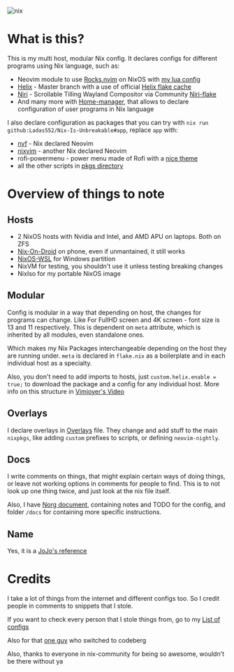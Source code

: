 ![nix](https://socialify.git.ci/Ladas552/Nix-Is-Unbreakable/image?font=Rokkitt&logo=https%3A%2F%2Fraw.githubusercontent.com%2FNixOS%2Fnixos-artwork%2Frefs%2Fheads%2Fmaster%2Flogo%2Fnix-snowflake-rainbow.svg&name=1&owner=1&pattern=Transparent&stargazers=1&theme=Dark)

# What is this?
This is my multi host, modular Nix config. It declares configs for different programs using Nix language, such as:
- Neovim module to use [Rocks.nvim](https://github.com/nvim-neorocks/rocks.nvim) on NixOS with [my lua config](https://github.com/Ladas552/nvim-rocks-config)
- [Helix](https://github.com/helix-editor/helix) - Master branch with a use of official [Helix flake cache](https://app.cachix.org/cache/helix)
- [Niri](https://github.com/YaLTeR/niri) - Scrollable Tilling Wayland Compositor via Community [Niri-flake](https://github.com/sodiboo/niri-flake)
- And many more with [Home-manager](https://github.com/nix-community/home-manager), that allows to declare configuration of user programs in Nix language

I also declare configuration as packages that you can try with `nix run
github:Ladas552/Nix-Is-Unbreakable#app`, replace `app` with:

- [nvf](https://github.com/NotAShelf/nvf) - Nix declared Neovim
- [nixvim](https://github.com/nix-community/nixvim) - another Nix declared Neovim
- rofi-powermenu - power menu made of Rofi with a [nice theme](https://github.com/adi1090x/rofi)
- all the other scripts in [pkgs directory](./pkgs/default.nix)

# Overview of things to note

## Hosts

- 2 NixOS hosts with Nvidia and Intel, and AMD APU on laptops. Both on ZFS
- [Nix-On-Droid](https://github.com/nix-community/nix-on-droid) on phone, even if unmantained, it still works
- [NixOS-WSL](https://github.com/nix-community/NixOS-WSL) for Windows partition
- NixVM for testing, you shouldn't use it unless testing breaking changes
- NixIso for my portable NixOS image
## Modular

Config is modular in a way that depending on host, the changes for programs can change. Like For
FullHD screen and 4K screen - font size is 13 and 11 respectively. This is dependent on `meta` attribute, which is inherited by all modules, even standalone ones.

Which makes my Nix Packages interchangeable depending on the host they are running under. `meta` is declared in `flake.nix` as a boilerplate and in each individual host as a specialty.

Also, you don't need to add imports to hosts, just `custom.helix.enable = true;` to download the package and a config for any individual host. More info on this structure in [Vimjoyer's Video](https://youtu.be/vYc6IzKvAJQ?si=lbmSaiIeaIzAL_Xi)

## Overlays

I declare overlays in [Overlays](./overlays.nix) file. They change and add stuff to the main `nixpkgs`, like adding `custom` prefixes to scripts, or defining `neovim-nightly`.

## Docs
I write comments on things, that might explain certain ways of doing things, or leave not working options in comments for people to find. This is to not look up one thing twice, and just look at the nix file itself.

Also, I have [Norg document](./nix.norg), containing notes and TODO for the config, and folder `/docs` for containing more specific instructions.

## Name

Yes, it is a [JoJo's reference](https://github.com/user-attachments/assets/7c467d52-a430-4bb3-9493-a5ffa0d69dd4)

# Credits
I take a lot of things from the internet and different configs too. So I credit people in comments to snippets that I stole.

If you want to check every person that I stole things from, go to my [List of configs](https://github.com/stars/Ladas552/lists/nix-flakes)

Also for that [one guy](https://codeberg.org/Dich0tomy/snowstorm) who switched to codeberg

Also, thanks to everyone in nix-community for being so awesome, wouldn't be there without ya
